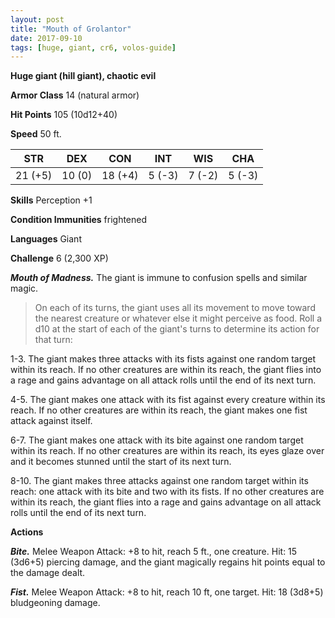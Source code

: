 ```yaml
---
layout: post
title: "Mouth of Grolantor"
date: 2017-09-10
tags: [huge, giant, cr6, volos-guide]
---
```


**Huge giant (hill giant), chaotic evil**

**Armor Class** 14 (natural armor)

**Hit Points** 105 (10d12+40)

**Speed** 50 ft.

|   STR   |   DEX   |   CON   |   INT   |   WIS   |   CHA   |
|:-----:|:-----:|:-----:|:-----:|:-----:|:-----:|
| 21 (+5) | 10 (0) | 18 (+4) | 5 (-3) | 7 (-2) | 5 (-3) |

**Skills** Perception +1

**Condition Immunities** frightened

**Languages** Giant

**Challenge** 6 (2,300 XP)

***Mouth of Madness.*** The giant is immune to confusion spells and similar magic.

>On each of its turns, the giant uses all its movement to move toward the nearest creature or whatever else it might perceive as food. Roll a d10 at the start of each of the giant's turns to determine its action for that turn:

1-3. The giant makes three attacks with its fists against one random target within its reach. If no other creatures are within its reach, the giant flies into a rage and gains advantage on all attack rolls until the end of its next turn.

4-5. The giant makes one attack with its fist against every creature within its reach. If no other creatures are within its reach, the giant makes one fist attack against itself.

6-7. The giant makes one attack with its bite against one random target within its reach. If no other creatures are within its reach, its eyes glaze over and it becomes stunned until the start of its next turn.

8-10. The giant makes three attacks against one random target within its reach: one attack with its bite and two with its fists. If no other creatures are within its reach, the giant flies into a rage and gains advantage on all attack rolls until the end of its next turn.

**Actions**

***Bite.*** Melee Weapon Attack: +8 to hit, reach 5 ft., one creature. Hit: 15 (3d6+5) piercing damage, and the giant magically regains hit points equal to the damage dealt.

***Fist.*** Melee Weapon Attack: +8 to hit, reach 10 ft, one target. Hit: 18 (3d8+5) bludgeoning damage.

